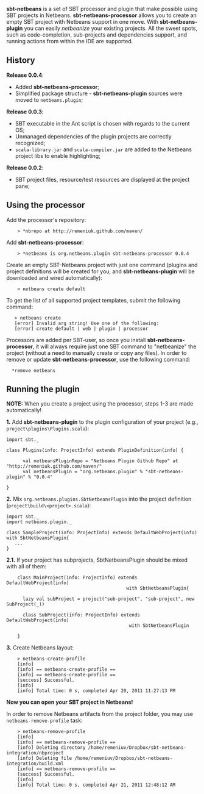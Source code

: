 **sbt-netbeans** is a set of SBT processor and plugin that make possible using SBT projects in Netbeans. **sbt-netbeans-processor** allows you to create an empty SBT project with Netbeans support in one move. With **sbt-netbeans-plugin** you can easily *netbeanize* your existing projects. All the sweet spots, such as code-completion, sub-projects and dependencies support, and running actions from within the IDE are supported.

## History

**Release 0.0.4**:

* Added **sbt-netbeans-processor**;
* Simplified package structure - **sbt-netbeans-plugin** sources were moved to `netbeans.plugin`;

**Release 0.0.3**:

* SBT executable in the Ant script is chosen with regards to the current OS;
* Unmanaged dependencies of the plugin projects are correctly recognized;
* `scala-library.jar` and `scala-compiler.jar` are added to the Netbeans project libs to enable highlighting;

**Release 0.0.2**:

* SBT project files, resource/test resources are displayed at the project pane;

## Using the processor
Add the processor's repository:

        > *nbrepo at http://remeniuk.github.com/maven/

Add **sbt-netbeans-processor**:

        > *netbeans is org.netbeans.plugin sbt-netbeans-processor 0.0.4

Create an empty SBT-Netbeans project with just one command (plugins and project definitions will be created for you, and **sbt-netbeans-plugin** will be downloaded and wired automatically):

        > netbeans create default

To get the list of all supported project templates, submit the following command:

       > netbeans create
       [error] Invalid arg string! Use one of the following:
       [error] create default | web | plugin | processor

Processors are added per SBT-user, so once you install **sbt-netbeans-processor**, it will always require just one SBT command to "netbeanize" the project (without a need to manually create or copy any files).
In order to remove or update **sbt-netbeans-processor**, use the following command:

      *remove netbeans

## Running the plugin
**NOTE:** When you create a project using the processor, steps 1-3 are made automatically!

**1.** Add **sbt-netbeans-plugin** to the plugin configuration of your project (e.g., `project\plugins\Plugins.scala`):

	import sbt._

	class Plugins(info: ProjectInfo) extends PluginDefinition(info) {

          val netbeansPluginRepo = "Netbeans Plugin Github Repo" at "http://remeniuk.github.com/maven/"
          val netbeansPlugin = "org.netbeans.plugin" % "sbt-netbeans-plugin" % "0.0.4"

	}

**2.** Mix `org.netbeans.plugins.SbtNetbeansPlugin` into the project definition (`project\build\<project>.scala`):

	import sbt._
	import netbeans.plugin._

	class SampleProject(info: ProjectInfo) extends DefaultWebProject(info) with SbtNetbeansPlugin{	
	   ...
	}

**2.1.** If your project has subprojects, SbtNetbeansPlugin should be mixed with all of them:

        class MainProject(info: ProjectInfo) extends DefaultWebProject(info)
                                                with SbtNetbeansPlugin{

          lazy val subProject = project("sub-project", "sub-project", new SubProject(_))

          class SubProject(info: ProjectInfo) extends DefaultWebProject(info)
                                                 with SbtNetbeansPlugin

        }

**3.** Create Netbeans layout:

        > netbeans-create-profile              
        [info] 
        [info] == netbeans-create-profile ==
        [info] == netbeans-create-profile ==
        [success] Successful.
        [info] 
        [info] Total time: 0 s, completed Apr 20, 2011 11:27:13 PM

**Now you can open your SBT project in Netbeans!**

In order to remove Netbeans artifacts from the project folder, you may use `netbeans-remove-profile` task: 

        > netbeans-remove-profile 
        [info] 
        [info] == netbeans-remove-profile ==
        [info] Deleting directory /home/remeniuv/Dropbox/sbt-netbeans-integration/nbproject
        [info] Deleting file /home/remeniuv/Dropbox/sbt-netbeans-integration/build.xml
        [info] == netbeans-remove-profile ==
        [success] Successful.
        [info] 
        [info] Total time: 0 s, completed Apr 21, 2011 12:48:12 AM